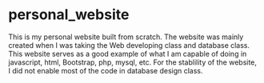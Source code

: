# personal_website
This is my personal website built from scratch. The website was mainly created when I was taking the Web developing class and database class. This website serves as a good example of what I am capable of doing in javascript, html, Bootstrap, php, mysql, etc.
For the stablility of the website, I did not enable most of the code in database design class.
